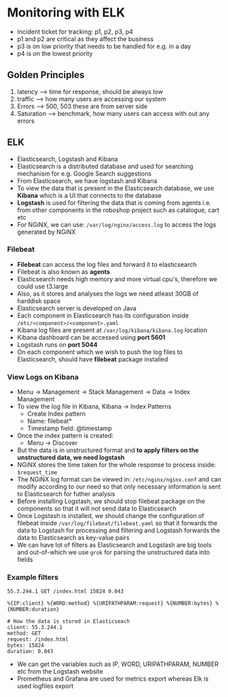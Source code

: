 # Monitoring with ELK

- Incident ticket for tracking: p1, p2, p3, p4
- p1 and p2 are critical as they affect the business
- p3 is on low priority that needs to be handled for e.g. in a day
- p4 is on the lowest priority

## Golden Principles

1. latency --> time for response, should be always low
2. traffic --> how many users are accessing our system
3. Errors --> 500, 503 these are from server side
4. Saturation --> benchmark, how many users can access with out any errors

## ELK

- Elasticsearch, Logstash and Kibana
- Elasticsearch is a distributed database and used for searching mechanism for e.g. Google Search suggestions
- From Elasticsearch, we have logstash and Kibana
- To view the data that is present in the Elasticsearch database, we use **Kibana** which is a UI that connects to the database
- **Logstash** is used for filtering the data that is coming from agents i.e. from other components in the roboshop project such as catalogue, cart etc
- For NGiNX, we can use: `/var/log/nginx/access.log` to access the logs generated by NGiNX

### Filebeat

- **Filebeat** can access the log files and forward it to elasticsearch
- Filebeat is also known as **agents**
- Elasticsearch needs high memory and more virtual cpu's, therefore we could use t3.large
- Also, as it stores and analyses the logs we need atleast 30GB of harddisk space
- Elasticsearch server is developed on Java
- Each component in Elasticsearch has its configuration inside `/etc/<component>/<component>.yaml`
- Kibana log files are present at `/var/log/kibana/kibana.log` location
- Kibana dashboard can be accessed using **port 5601**
- Logstash runs on **port 5044**
- On each component which we wish to push the log files to Elasticsearch, should have **filebeat** package installed

### View Logs on Kibana

- Menu -> Management -> Stack Management -> Data -> Index Management
- To view the log file in Kibana, Kibana -> Index Patterns
  - Create Index pattern
  - Name: filebeat*
  - Timestamp field: @timestamp
- Once the index pattern is created:
  - Menu -> Discover
- But the data is in unstructured format and **to apply filters on the unstructured data, we need logstash**
- NGiNX stores the time taken for the whole response to process inside: `$request_time`
- The NGiNX log format can be viewed in: `/etc/nginx/nginx.conf` and can modify according to our need so that only necessary information is sent to Elasticsearch for futher analysis
- Before installing Logstash, we should stop filebeat package on the components so that it will not send data to Elasticsearch
- Once Logstash is installed, we should change the configuration of filebeat inside `/var/log/filebeat/filebeat.yaml` so that it forwards the data to Logstash for processing and filtering and Logstash forwards the data to Elasticsearch as key-value pairs
- We can have lot of filters as Elasticsearch and Logstash are big tools and out-of-which we use `grok` for parsing the unstructured data into fields

### Example filters

```text
55.3.244.1 GET /index.html 15824 0.043

%{IP:client} %{WORD:method} %{URIPATHPARAM:request} %{NUMBER:bytes} %{NUMBER:duration}

# How the data is stored in Elasticseach
client: 55.3.244.1
method: GET
request: /index.html
bytes: 15824
duration: 0.043
```

- We can get the variables such as IP, WORD, URIPATHPARAM, NUMBER etc from the Logstash website
- Prometheus and Grafana are used for metrics export whereas Elk is used logfiles export
